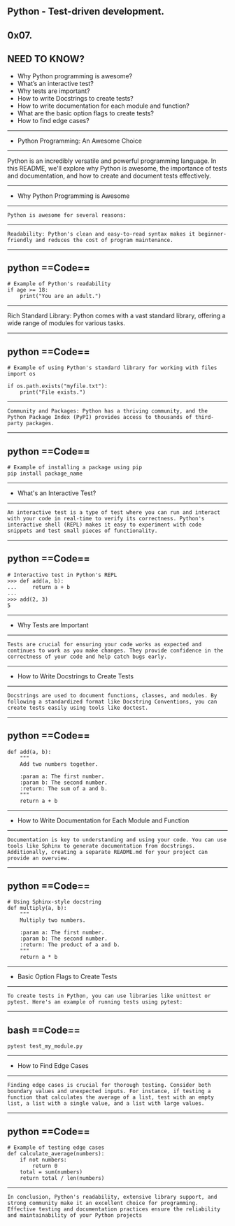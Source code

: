 Python - Test-driven development.
---------------------------------
0x07.
-----

NEED TO KNOW?
-------------
* Why Python programming is awesome?
* What’s an interactive test?
* Why tests are important?
* How to write Docstrings to create tests?
* How to write documentation for each module and function?
* What are the basic option flags to create tests?
* How to find edge cases?

-------------------------------------------------------------------
* Python Programming: An Awesome Choice
-------------------------------------------------------------------
Python is an incredibly versatile and powerful programming language. In this README, we'll explore why Python is awesome, the importance of tests and documentation, and how to create and document tests effectively.

-------------------------------------------------------------------
* Why Python Programming is Awesome
-------------------------------------------------------------------
	Python is awesome for several reasons:
-------------------------------------------------------------------

	Readability: Python's clean and easy-to-read syntax makes it beginner-friendly and reduces the cost of program maintenance.

----------
python
==Code==
----------
	# Example of Python's readability
	if age >= 18:
	    print("You are an adult.")
-------------------------------------------------------------------
Rich Standard Library: Python comes with a vast standard library, offering a wide range of modules for various tasks.

----------
python
==Code==
----------
	# Example of using Python's standard library for working with files
	import os

	if os.path.exists("myfile.txt"):
	    print("File exists.")
-------------------------------------------------------------------
	Community and Packages: Python has a thriving community, and the Python Package Index (PyPI) provides access to thousands of third-party packages.

----------
python
==Code==
----------
	# Example of installing a package using pip
	pip install package_name
-------------------------------------------------------------------
* What's an Interactive Test?
-------------------------------------------------------------------
	An interactive test is a type of test where you can run and interact with your code in real-time to verify its correctness. Python's interactive shell (REPL) makes it easy to experiment with code snippets and test small pieces of functionality.


----------
python
==Code==
----------
	# Interactive test in Python's REPL
	>>> def add(a, b):
	...     return a + b
	...
	>>> add(2, 3)
	5

-------------------------------------------------------------------
* Why Tests are Important
-------------------------------------------------------------------
	Tests are crucial for ensuring your code works as expected and continues to work as you make changes. They provide confidence in the correctness of your code and help catch bugs early.

-------------------------------------------------------------------
* How to Write Docstrings to Create Tests
-------------------------------------------------------------------
	Docstrings are used to document functions, classes, and modules. By following a standardized format like Docstring Conventions, you can create tests easily using tools like doctest.


----------
python
==Code==
----------
	def add(a, b):
	    """
	    Add two numbers together.
	
	    :param a: The first number.
	    :param b: The second number.
	    :return: The sum of a and b.
	    """
	    return a + b

-------------------------------------------------------------------
* How to Write Documentation for Each Module and Function
-------------------------------------------------------------------
	Documentation is key to understanding and using your code. You can use tools like Sphinx to generate documentation from docstrings. Additionally, creating a separate README.md for your project can provide an overview.


----------
python
==Code==
----------
	# Using Sphinx-style docstring
	def multiply(a, b):
	    """
	    Multiply two numbers.
	
	    :param a: The first number.
	    :param b: The second number.
	    :return: The product of a and b.
	    """
	    return a * b
-------------------------------------------------------------------
* Basic Option Flags to Create Tests
-------------------------------------------------------------------
	To create tests in Python, you can use libraries like unittest or pytest. Here's an example of running tests using pytest:


----------
bash
==Code==
----------
	pytest test_my_module.py
-------------------------------------------------------------------
* How to Find Edge Cases
-------------------------------------------------------------------
	Finding edge cases is crucial for thorough testing. Consider both boundary values and unexpected inputs. For instance, if testing a function that calculates the average of a list, test with an empty list, a list with a single value, and a list with large values.


----------
python
==Code==
----------
	# Example of testing edge cases
	def calculate_average(numbers):
	    if not numbers:
	        return 0
	    total = sum(numbers)
	    return total / len(numbers)

-------------------------------------------------------------------

	In conclusion, Python's readability, extensive library support, and strong community make it an excellent choice for programming. Effective testing and documentation practices ensure the reliability and maintainability of your Python projects

